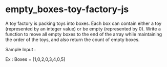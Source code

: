 # empty_boxes-toy-factory-js

A toy factory is packing toys into boxes. Each box can contain either a toy (represented by an integer value) or be empty (represented by 0). Write a function to move all empty boxes to the end of the array while maintaining the order of the toys, and also return the count of empty boxes.


Sample Input :

Ex : Boxes = [1,0,2,0,3,4,0,5]


